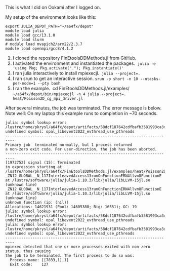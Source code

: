 This is what I did on Ookami after I logged on. 

My setup of the environment looks like this:
```
export JULIA_DEPOT_PATH="~/a64fx/depot"
module load julia
module load gcc/13.1.0
module load slurm
# module load mvapich2/arm22/2.3.7
module load openmpi/gcc8/4.1.2
```

1. I cloned the repository FinEtoolsDDMethods.jl from GitHub.
2. I activated the environment and instantiated the packages.
 `julia -e 'using Pkg; Pkg.activate("."); Pkg.instantiate()'`
3. I ran julia interactively to install mpiexecjl.
 `julia --project=.`
4. I ran srun to get an interactive session.
 `srun -p short -n 10 --ntasks-per-node=1 --pty bash`
5. I ran the example.
 cd FinEtoolsDDMethods.jl/examples/
 `~/a64fx/depot/bin/mpiexecjl -n 4 julia --project=. heat/Poisson2D_cg_mpi_driver.jl`
 
After several minutes, the job was terminated. The error message is below.
Note well: On my laptop this example runs to completion in ~70 seconds.
```
julia: symbol lookup error: /lustre/home/pkrysl/a64fx/depot/artifacts/58dcf187642cdfbafb3581993ca3d8de565acc78/lib/openmpi/mca_pmix_pmix3x.so: undefined symbol: opal_libevent2022_evthread_use_pthreads
--------------------------------------------------------------------------
Primary job  terminated normally, but 1 process returned
a non-zero exit code. Per user-direction, the job has been aborted.
--------------------------------------------------------------------------
[1972752] signal (15): Terminated
in expression starting at /lustre/home/pkrysl/a64fx/FinEtoolsDDMethods.jl/examples/heat/Poisson2D_cg_mpi_driver.jl:160
_ZN12_GLOBAL__N_117InterleavedAccess13runOnFunctionERN4llvm8FunctionE at /lustre/software/julia/julia-1.10.3/lib/julia/libLLVM-15jl.so (unknown line)
_ZN12_GLOBAL__N_117InterleavedAccess13runOnFunctionERN4llvm8FunctionE at /lustre/software/julia/julia-1.10.3/lib/julia/libLLVM-15jl.so (unknown line)
unknown function (ip: (nil))
Allocations: 14621931 (Pool: 14605380; Big: 16551); GC: 19
julia: symbol lookup error: /lustre/home/pkrysl/a64fx/depot/artifacts/58dcf187642cdfbafb3581993ca3d8de565acc78/lib/openmpi/mca_pmix_pmix3x.so: undefined symbol: opal_libevent2022_evthread_use_pthreads
julia: symbol lookup error: /lustre/home/pkrysl/a64fx/depot/artifacts/58dcf187642cdfbafb3581993ca3d8de565acc78/lib/openmpi/mca_pmix_pmix3x.so: undefined symbol: opal_libevent2022_evthread_use_pthreads
--------------------------------------------------------------------------
mpiexec detected that one or more processes exited with non-zero status, thus causing
the job to be terminated. The first process to do so was:
  Process name: [[7833,1],1]
  Exit code:    127
```
